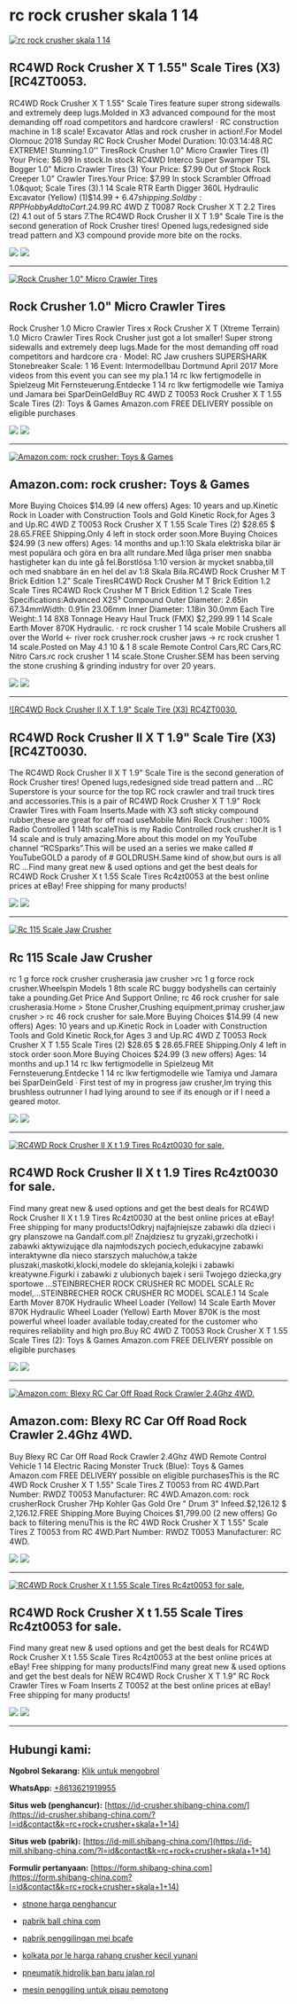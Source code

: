 # rc rock crusher skala 1 14

<a href="https://swt.shibang-china.com/?l=id&img&k=rc+rock+crusher+skala+1+14" target="_blank">![rc rock crusher skala 1 14](http://static.shibang-china.com/all-800x300/1374.jpg)</a>

## RC4WD Rock Crusher X T 1.55&quot; Scale Tires (X3) [RC4ZT0053.
RC4WD Rock Crusher X T 1.55&quot; Scale Tires feature super strong sidewalls and extremely deep lugs.Molded in X3 advanced compound for the most demanding off road competitors and hardcore crawlers!&nbsp;&#0183;&#32;RC construction machine in 1:8 scale! Excavator Atlas and rock crusher in action!.For Model Olomouc 2018 Sunday RC Rock Crusher Model Duration: 10:03.14:48.RC EXTREME! Stunning.1.0'' TiresRock Crusher 1.0&quot; Micro Crawler Tires (1) Your Price: $6.99 In stock.In stock RC4WD Interco Super Swamper TSL Bogger 1.0&quot; Micro Crawler Tires (3) Your Price: $7.99 Out of Stock Rock Creeper 1.0&quot; Crawler Tires.Your Price: $7.99 In stock Scrambler Offroad 1.0&quot; Scale Tires (3).1 14 Scale RTR Earth Digger 360L Hydraulic Excavator (Yellow) (1)$14.99 + $6.47 shipping.Sold by: RPP Hobby Add to Cart.$24.99.RC 4WD Z T0087 Rock Crusher X T 2.2 Tires (2) 4.1 out of 5 stars 7.The RC4WD Rock Crusher II X T 1.9&quot; Scale Tire is the second generation of Rock Crusher tires! Opened lugs,redesigned side tread pattern and X3 compound provide more bite on the rocks.


<a href="https://whatsapp.shibangsoft.com/WhatsApp.php" target="_blank" title="WhatsApp">![](http://static.shibang-china.com/icon/whatsapp.png)</a> <a href="https://swt.shibang-china.com/?l=id&icon&k=rc+rock+crusher+skala+1+14" target="_blank">![](http://static.shibang-china.com/icon/chat-id.png)</a>

---

<a href="https://swt.shibang-china.com/?l=id&img&k=rc+rock+crusher+skala+1+14" target="_blank">![Rock Crusher 1.0&quot; Micro Crawler Tires](http://static.shibang-china.com/all-800x300/618.jpg)</a>

## Rock Crusher 1.0&quot; Micro Crawler Tires
Rock Crusher 1.0 Micro Crawler Tires x Rock Crusher X T (Xtreme Terrain) 1.0 Micro Crawler Tires Rock Crusher just got a lot smaller! Super strong sidewalls and extremely deep lugs.Made for the most demanding off road competitors and hardcore cra&nbsp;&#0183;&#32;Model: RC Jaw crushers SUPERSHARK Stonebreaker Scale: 1 16 Event: Intermodellbau Dortmund April 2017 More videos from this event you can see my pla.1 14 rc lkw fertigmodelle in Spielzeug Mit Fernsteuerung.Entdecke 1 14 rc lkw fertigmodelle wie Tamiya und Jamara bei SparDeinGeldBuy RC 4WD Z T0053 Rock Crusher X T 1.55 Scale Tires (2): Toys &amp; Games Amazon.com FREE DELIVERY possible on eligible purchases


<a href="https://whatsapp.shibangsoft.com/WhatsApp.php" target="_blank" title="WhatsApp">![](http://static.shibang-china.com/icon/whatsapp.png)</a> <a href="https://swt.shibang-china.com/?l=id&icon&k=rc+rock+crusher+skala+1+14" target="_blank">![](http://static.shibang-china.com/icon/chat-id.png)</a>

---

<a href="https://swt.shibang-china.com/?l=id&img&k=rc+rock+crusher+skala+1+14" target="_blank">![Amazon.com: rock crusher: Toys &amp; Games](http://static.shibang-china.com/all-800x300/1408.jpg)</a>

## Amazon.com: rock crusher: Toys &amp; Games
More Buying Choices $14.99 (4 new offers) Ages: 10 years and up.Kinetic Rock in Loader with Construction Tools and Gold Kinetic Rock,for Ages 3 and Up.RC 4WD Z T0053 Rock Crusher X T 1.55 Scale Tires (2) $28.65 $ 28.65.FREE Shipping.Only 4 left in stock order soon.More Buying Choices $24.99 (3 new offers) Ages: 14 months and up.1:10 Skala elektriska bilar &#228;r mest popul&#228;ra och g&#246;ra en bra allt rundare.Med l&#229;ga priser men snabba hastigheter kan du inte g&#229; fel.Borstl&#246;sa 1:10 version &#228;r mycket snabba,till och med snabbare &#228;n en hel del av 1:8 Skala Bila.RC4WD Rock Crusher M T Brick Edition 1.2&quot; Scale TiresRC4WD Rock Crusher M T Brick Edition 1.2 Scale Tires RC4WD Rock Crusher M T Brick Edition 1.2 Scale Tires Specifications:Advanced X2S&#179; Compound Outer Diameter: 2.65in 67.34mmWidth: 0.91in 23.06mm Inner Diameter: 1.18in 30.0mm Each Tire Weight:.1 14 8X8 Tonnage Heavy Haul Truck (FMX) $2,299.99 1 14 Scale Earth Mover 870K Hydraulic.&nbsp;&#0183;&#32;rc rock crusher 1 14 scale Mobile Crushers all over the World ← river rock crusher.rock crusher jaws → rc rock crusher 1 14 scale.Posted on May 4.1 10 &amp; 1 8 scale Remote Control Cars,RC Cars,RC Nitro Cars.rc rock crusher 1 14 scale.Stone Crusher.SEM has been serving the stone crushing &amp; grinding industry for over 20 years.


<a href="https://whatsapp.shibangsoft.com/WhatsApp.php" target="_blank" title="WhatsApp">![](http://static.shibang-china.com/icon/whatsapp.png)</a> <a href="https://swt.shibang-china.com/?l=id&icon&k=rc+rock+crusher+skala+1+14" target="_blank">![](http://static.shibang-china.com/icon/chat-id.png)</a>

---

<a href="https://swt.shibang-china.com/?l=id&img&k=rc+rock+crusher+skala+1+14" target="_blank">![RC4WD Rock Crusher II X T 1.9&quot; Scale Tire (X3) [RC4ZT0030.](http://static.shibang-china.com/all-800x300/1008.jpg)</a>

## RC4WD Rock Crusher II X T 1.9&quot; Scale Tire (X3) [RC4ZT0030.
The RC4WD Rock Crusher II X T 1.9&quot; Scale Tire is the second generation of Rock Crusher tires! Opened lugs,redesigned side tread pattern and …RC Superstore is your source for the top RC rock crawler and trail truck tires and accessories.This is a pair of RC4WD Rock Crusher X T 1.9&quot; Rock Crawler Tires with Foam Inserts.Made with X3 soft sticky compound rubber,these are great for off road useMobile Mini Rock Crusher : 100% Radio Controlled 1 14th scaleThis is my Radio Controlled rock crusher.It is 1 14 scale and is truly amazing.More about this model on my YouTube channel “RCSparks”.This will be used an a series we make called # YouTubeGOLD a parody of # GOLDRUSH.Same kind of show,but ours is all RC …Find many great new &amp; used options and get the best deals for RC4WD Rock Crusher X t 1.55 Scale Tires Rc4zt0053 at the best online prices at eBay! Free shipping for many products!


<a href="https://whatsapp.shibangsoft.com/WhatsApp.php" target="_blank" title="WhatsApp">![](http://static.shibang-china.com/icon/whatsapp.png)</a> <a href="https://swt.shibang-china.com/?l=id&icon&k=rc+rock+crusher+skala+1+14" target="_blank">![](http://static.shibang-china.com/icon/chat-id.png)</a>

---

<a href="https://swt.shibang-china.com/?l=id&img&k=rc+rock+crusher+skala+1+14" target="_blank">![Rc 115 Scale Jaw Crusher](http://static.shibang-china.com/all-800x300/1393.jpg)</a>

## Rc 115 Scale Jaw Crusher
rc 1 g force rock crusher crusherasia jaw crusher &gt;rc 1 g force rock crusher.Wheelspin Models 1 8th scale RC buggy bodyshells can certainly take a pounding.Get Price And Support Online; rc 46 rock crusher for sale crusherasia.Home &gt; Stone Crusher,Crushing equipment,primay crusher,jaw crusher &gt; rc 46 rock crusher for sale.More Buying Choices $14.99 (4 new offers) Ages: 10 years and up.Kinetic Rock in Loader with Construction Tools and Gold Kinetic Rock,for Ages 3 and Up.RC 4WD Z T0053 Rock Crusher X T 1.55 Scale Tires (2) $28.65 $ 28.65.FREE Shipping.Only 4 left in stock order soon.More Buying Choices $24.99 (3 new offers) Ages: 14 months and up.1 14 rc lkw fertigmodelle in Spielzeug Mit Fernsteuerung.Entdecke 1 14 rc lkw fertigmodelle wie Tamiya und Jamara bei SparDeinGeld&nbsp;&#0183;&#32;First test of my in progress jaw crusher,Im trying this brushless outrunner I had lying around to see if its enough or if I need a geared motor.


<a href="https://whatsapp.shibangsoft.com/WhatsApp.php" target="_blank" title="WhatsApp">![](http://static.shibang-china.com/icon/whatsapp.png)</a> <a href="https://swt.shibang-china.com/?l=id&icon&k=rc+rock+crusher+skala+1+14" target="_blank">![](http://static.shibang-china.com/icon/chat-id.png)</a>

---

<a href="https://swt.shibang-china.com/?l=id&img&k=rc+rock+crusher+skala+1+14" target="_blank">![RC4WD Rock Crusher II X t 1.9 Tires Rc4zt0030 for sale.](http://static.shibang-china.com/all-800x300/1512.jpg)</a>

## RC4WD Rock Crusher II X t 1.9 Tires Rc4zt0030 for sale.
Find many great new &amp; used options and get the best deals for RC4WD Rock Crusher II X t 1.9 Tires Rc4zt0030 at the best online prices at eBay! Free shipping for many products!Odkryj najfajniejsze zabawki dla dzieci i gry planszowe na Gandalf.com.pl! Znajdziesz tu gryzaki,grzechotki i zabawki aktywizujące dla najmłodszych pociech,edukacyjne zabawki interaktywne dla nieco starszych maluch&#243;w,a także pluszaki,maskotki,klocki,modele do sklejania,kolejki i zabawki kreatywne.Figurki i zabawki z ulubionych bajek i serii Twojego dziecka,gry sportowe …STEINBRECHER ROCK CRUSHER RC MODEL SCALE Rc model,…STEINBRECHER ROCK CRUSHER RC MODEL SCALE.1 14 Scale Earth Mover 870K Hydraulic Wheel Loader (Yellow) 14 Scale Earth Mover 870K Hydraulic Wheel Loader (Yellow) Earth Mover 870K is the most powerful wheel loader available today,created for the customer who requires reliability and high pro.Buy RC 4WD Z T0053 Rock Crusher X T 1.55 Scale Tires (2): Toys &amp; Games Amazon.com FREE DELIVERY possible on eligible purchases


<a href="https://whatsapp.shibangsoft.com/WhatsApp.php" target="_blank" title="WhatsApp">![](http://static.shibang-china.com/icon/whatsapp.png)</a> <a href="https://swt.shibang-china.com/?l=id&icon&k=rc+rock+crusher+skala+1+14" target="_blank">![](http://static.shibang-china.com/icon/chat-id.png)</a>

---

<a href="https://swt.shibang-china.com/?l=id&img&k=rc+rock+crusher+skala+1+14" target="_blank">![Amazon.com: Blexy RC Car Off Road Rock Crawler 2.4Ghz 4WD.](http://static.shibang-china.com/all-800x300/1394.jpg)</a>

## Amazon.com: Blexy RC Car Off Road Rock Crawler 2.4Ghz 4WD.
Buy Blexy RC Car Off Road Rock Crawler 2.4Ghz 4WD Remote Control Vehicle 1 14 Electric Racing Monster Truck (Blue): Toys &amp; Games Amazon.com FREE DELIVERY possible on eligible purchasesThis is the RC 4WD Rock Crusher X T 1.55&quot; Scale Tires Z T0053 from RC 4WD.Part Number: RWDZ T0053 Manufacturer: RC 4WD.Amazon.com: rock crusherRock Crusher 7Hp Kohler Gas Gold Ore &quot; Drum 3&quot; Infeed.$2,126.12 $ 2,126.12.FREE Shipping.More Buying Choices $1,799.00 (2 new offers) Go back to filtering menuThis is the RC 4WD Rock Crusher X T 1.55&quot; Scale Tires Z T0053 from RC 4WD.Part Number: RWDZ T0053 Manufacturer: RC 4WD.


<a href="https://whatsapp.shibangsoft.com/WhatsApp.php" target="_blank" title="WhatsApp">![](http://static.shibang-china.com/icon/whatsapp.png)</a> <a href="https://swt.shibang-china.com/?l=id&icon&k=rc+rock+crusher+skala+1+14" target="_blank">![](http://static.shibang-china.com/icon/chat-id.png)</a>

---

<a href="https://swt.shibang-china.com/?l=id&img&k=rc+rock+crusher+skala+1+14" target="_blank">![RC4WD Rock Crusher X t 1.55 Scale Tires Rc4zt0053 for sale.](http://static.shibang-china.com/all-800x300/962.jpg)</a>

## RC4WD Rock Crusher X t 1.55 Scale Tires Rc4zt0053 for sale.
Find many great new &amp; used options and get the best deals for RC4WD Rock Crusher X t 1.55 Scale Tires Rc4zt0053 at the best online prices at eBay! Free shipping for many products!Find many great new &amp; used options and get the best deals for NEW RC4WD Rock Crusher X T 1.9&quot; RC Rock Crawler Tires w Foam Inserts Z T0052 at the best online prices at eBay! Free shipping for many products!

<a href="https://whatsapp.shibangsoft.com/WhatsApp.php" target="_blank" title="WhatsApp">![](http://static.shibang-china.com/icon/whatsapp.png)</a> <a href="https://swt.shibang-china.com/?l=id&icon&k=rc+rock+crusher+skala+1+14" target="_blank">![](http://static.shibang-china.com/icon/chat-id.png)</a>

---
## Hubungi kami:

**Ngobrol Sekarang:** [Klik untuk mengobrol](https://swt.shibang-china.com?l=id&contact&k=rc+rock+crusher+skala+1+14)

**WhatsApp:**  [+8613621919955](https://whatsapp.shibangsoft.com/WhatsApp.php)

**Situs web (penghancur):** [https://id-crusher.shibang-china.com/](https://id-crusher.shibang-china.com/?l=id&contact&k=rc+rock+crusher+skala+1+14)

**Situs web (pabrik):** [https://id-mill.shibang-china.com/](https://id-mill.shibang-china.com/?l=id&contact&k=rc+rock+crusher+skala+1+14)

**Formulir pertanyaan:** [https://form.shibang-china.com](https://form.shibang-china.com?l=id&contact&k=rc+rock+crusher+skala+1+14)

* [stnone harga penghancur](../45/stnone%20harga%20penghancur.md)

* [pabrik ball china com](../48/pabrik%20ball%20china%20com.md)

* [pabrik penggilingan mei bcafe](../42/pabrik%20penggilingan%20mei%20bcafe.md)

* [kolkata por le harga rahang crusher kecil yunani](../48/kolkata%20por%20le%20harga%20rahang%20crusher%20kecil%20yunani.md)

* [pneumatik hidrolik ban baru jalan rol](../45/pneumatik%20hidrolik%20ban%20baru%20jalan%20rol.md)

* [mesin penggiling untuk pisau pemotong](../44/mesin%20penggiling%20untuk%20pisau%20pemotong.md)